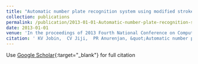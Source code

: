 ```yaml
---
title: "Automatic number plate recognition system using modified stroke width transform"
collection: publications
permalink: /publication/2013-01-01-Automatic-number-plate-recognition-system-using-modified-stroke-width-transform
date: 2013-01-01
venue: 'In the proceedings of 2013 Fourth National Conference on Computer Vision, Pattern Recognition, Image Processing and Graphics (NCVPRIPG)'
citation: ' KV Jobin,  CV Jiji,  PR Anurenjan, &quot;Automatic number plate recognition system using modified stroke width transform.&quot; In the proceedings of 2013 Fourth National Conference on Computer Vision, Pattern Recognition, Image Processing and Graphics (NCVPRIPG), 2013.'
---
```

Use [Google Scholar](https://scholar.google.com/scholar?q=Automatic+number+plate+recognition+system+using+modified+stroke+width+transform){:target="_blank"} for full citation